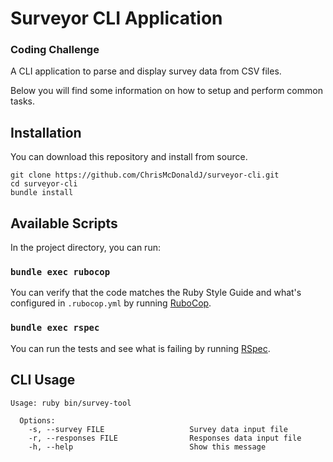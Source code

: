 # Surveyor CLI Application
### Coding Challenge

A CLI application to parse and display survey data from CSV files.

Below you will find some information on how to setup and perform common tasks.

## Installation

You can download this repository and install from source.

```
git clone https://github.com/ChrisMcDonaldJ/surveyor-cli.git
cd surveyor-cli
bundle install
```

## Available Scripts

In the project directory, you can run:

### `bundle exec rubocop`

You can verify that the code matches the Ruby Style Guide and what's configured in `.rubocop.yml` by running [RuboCop](https://rubocop.readthedocs.io/en/latest/).

### `bundle exec rspec`

You can run the tests and see what is failing by running [RSpec](http://rspec.info/documentation/).

## CLI Usage
```
Usage: ruby bin/survey-tool

  Options:
    -s, --survey FILE                   Survey data input file
    -r, --responses FILE                Responses data input file
    -h, --help                          Show this message
```
